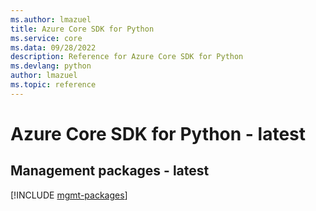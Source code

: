 ```yaml
---
ms.author: lmazuel
title: Azure Core SDK for Python
ms.service: core
ms.data: 09/28/2022
description: Reference for Azure Core SDK for Python
ms.devlang: python
author: lmazuel
ms.topic: reference
---
```

# Azure Core SDK for Python - latest

## Management packages - latest
[!INCLUDE [mgmt-packages](core-mgmt-index.md)]